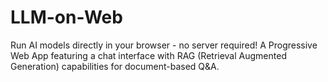 # LLM-on-Web
Run AI models directly in your browser - no server required!  A Progressive Web App featuring a chat interface with RAG (Retrieval Augmented Generation) capabilities for document-based Q&amp;A.
